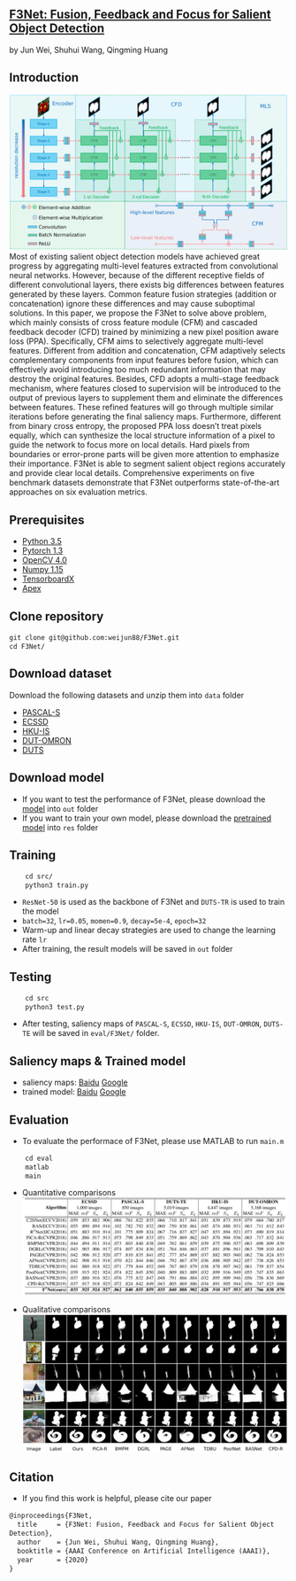 ## [F3Net: Fusion, Feedback and Focus for Salient Object Detection](https://arxiv.org/pdf/1911.11445.pdf)
by Jun Wei, Shuhui Wang, Qingming Huang

## Introduction
![framework](./fig/framework.png)Most of existing salient object detection models have achieved great progress by aggregating multi-level features extracted from convolutional neural networks. However, because of the different receptive fields of different convolutional layers, there exists big differences between features generated by these layers. Common feature fusion strategies (addition or concatenation) ignore these differences and may cause suboptimal solutions. In this paper, we propose the F3Net to solve above problem, which mainly consists of cross feature module (CFM) and cascaded feedback decoder (CFD) trained by minimizing a new pixel position aware loss (PPA). Specifically, CFM aims to selectively aggregate multi-level features. Different from addition and concatenation, CFM adaptively selects complementary components from input features before fusion, which can effectively avoid introducing too much redundant information that may destroy the original features. Besides, CFD adopts a multi-stage feedback mechanism, where features closed to supervision will be introduced to the output of previous layers to supplement them and eliminate the differences between features. These refined features will go through multiple similar iterations before generating the final saliency maps. Furthermore, different from binary cross entropy, the proposed PPA loss doesn’t treat pixels equally, which can synthesize the local structure information of a pixel to guide the network to focus more on local details. Hard pixels from boundaries or error-prone parts will be given more attention to emphasize their importance. F3Net is able to segment salient object regions accurately and provide clear local details. Comprehensive experiments on five benchmark datasets demonstrate that F3Net outperforms state-of-the-art approaches on six evaluation metrics.


## Prerequisites
- [Python 3.5](https://www.python.org/)
- [Pytorch 1.3](http://pytorch.org/)
- [OpenCV 4.0](https://opencv.org/)
- [Numpy 1.15](https://numpy.org/)
- [TensorboardX](https://github.com/lanpa/tensorboardX)
- [Apex](https://github.com/NVIDIA/apex)


## Clone repository

```shell
git clone git@github.com:weijun88/F3Net.git
cd F3Net/
```

## Download dataset

Download the following datasets and unzip them into `data` folder

- [PASCAL-S](http://cbi.gatech.edu/salobj/)
- [ECSSD](http://www.cse.cuhk.edu.hk/leojia/projects/hsaliency/dataset.html)
- [HKU-IS](https://i.cs.hku.hk/~gbli/deep_saliency.html)
- [DUT-OMRON](http://saliencydetection.net/dut-omron/)
- [DUTS](http://saliencydetection.net/duts/)

## Download model

- If you want to test the performance of F3Net, please download the [model](https://drive.google.com/file/d/1jcsmxZHL6DGwDplLp93H4VeN2ZjqBsOF/view?usp=sharing) into `out` folder
- If you want to train your own model, please download the [pretrained model](https://download.pytorch.org/models/resnet50-19c8e357.pth) into `res` folder

## Training

```shell
    cd src/
    python3 train.py
```
- `ResNet-50` is used as the backbone of F3Net and `DUTS-TR` is used to train the model
- `batch=32`, `lr=0.05`, `momen=0.9`, `decay=5e-4`, `epoch=32`
- Warm-up and linear decay strategies are used to change the learning rate `lr`
- After training, the result models will be saved in `out` folder

## Testing

```shell
    cd src
    python3 test.py
```
- After testing, saliency maps of `PASCAL-S`, `ECSSD`, `HKU-IS`, `DUT-OMRON`, `DUTS-TE` will be saved in `eval/F3Net/` folder.

## Saliency maps & Trained model
- saliency maps: [Baidu](https://pan.baidu.com/s/1ZIfZ90FoqlrSdoD31Lul5g) [Google](https://drive.google.com/file/d/1FfZtzfSX6-hlwar4yJYLuGogGbLW9sYe/view?usp=sharing)
- trained model: [Baidu](https://pan.baidu.com/s/1qlqiCG0d9o2wH8ddeVJsSQ) [Google](https://drive.google.com/file/d/1jcsmxZHL6DGwDplLp93H4VeN2ZjqBsOF/view?usp=sharing)


## Evaluation
- To evaluate the performace of F3Net, please use MATLAB to run `main.m`
```shell
    cd eval
    matlab
    main
```
- Quantitative comparisons 
![performace](./fig/table.png)

- Qualitative comparisons 
![sample](./fig/case.png)

## Citation
- If you find this work is helpful, please cite our paper
```
@inproceedings{F3Net,
  title     = {F3Net: Fusion, Feedback and Focus for Salient Object Detection},
  author    = {Jun Wei, Shuhui Wang, Qingming Huang},
  booktitle = {AAAI Conference on Artificial Intelligence (AAAI)},
  year      = {2020}
}
```